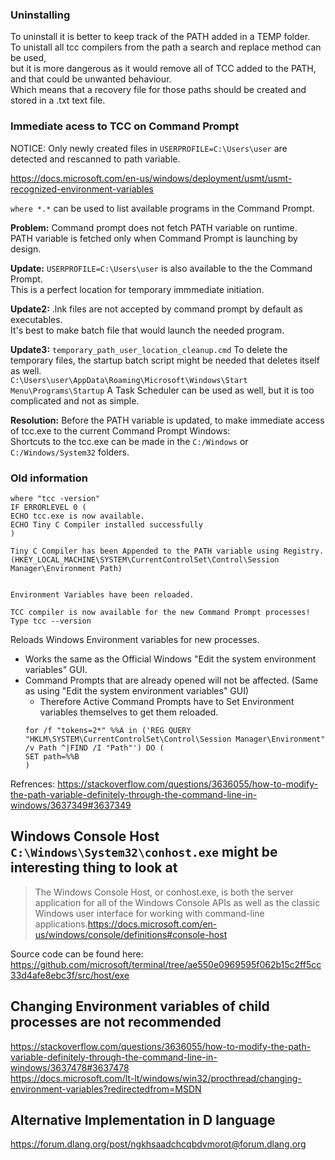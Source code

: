### Uninstalling
To uninstall it is better to keep track of the PATH added in a TEMP folder.  
To unistall all tcc compilers from the path a search and replace method can be used,  
but it is more dangerous as it would remove all of TCC added to the PATH, and that could be unwanted behaviour.  
Which means that a recovery file for those paths should be created and stored in a .txt text file.  

### Immediate acess to TCC on Command Prompt

NOTICE: Only newly created files in `USERPROFILE=C:\Users\user` are detected and rescanned to path variable.

https://docs.microsoft.com/en-us/windows/deployment/usmt/usmt-recognized-environment-variables

`where *.*`  can be used to list available programs in the Command Prompt.

**Problem:** Command prompt does not fetch PATH variable on runtime.  
PATH variable is fetched only when Command Prompt is launching by design.  

**Update:** `USERPROFILE=C:\Users\user` is also available to the the Command Prompt.  
This is a perfect location for temporary immmediate initiation.  

**Update2:** .lnk files are not accepted by command prompt by default as executables.     
It's best to make batch file that would launch the needed program.   

**Update3:** `temporary_path_user_location_cleanup.cmd` To delete the temporary files, the startup batch script might be needed that deletes itself as well.   
`C:\Users\user\AppData\Roaming\Microsoft\Windows\Start Menu\Programs\Startup` 
A Task Scheduler can be used as well, but it is too complicated and not as simple.

**Resolution:** Before the PATH variable is updated, to make immediate access of tcc.exe to the current Command Prompt Windows:  
Shortcuts to the tcc.exe can be made in the `C:/Windows` or `C:/Windows/System32` folders.

### Old information

```
where "tcc -version"
IF ERRORLEVEL 0 (
ECHO tcc.exe is now available.
ECHO Tiny C Compiler installed successfully
)

Tiny C Compiler has been Appended to the PATH variable using Registry. 
(HKEY_LOCAL_MACHINE\SYSTEM\CurrentControlSet\Control\Session Manager\Environment Path) 


Environment Variables have been reloaded.

TCC compiler is now available for the new Command Prompt processes!
Type tcc --version
```
Reloads Windows Environment variables for new processes.

* Works the same as the Official Windows "Edit the system environment variables" GUI.
* Command Prompts that are already opened will not be affected. (Same as using "Edit the system environment variables" GUI)
  * Therefore Active Command Prompts have to Set Environment variables themselves to get them reloaded.
   ```
   for /f "tokens=2*" %%A in ('REG QUERY "HKLM\SYSTEM\CurrentControlSet\Control\Session Manager\Environment" /v Path ^|FIND /I "Path"') DO (
  SET path=%%B
  )
   
   ```
 
 Refrences:
 https://stackoverflow.com/questions/3636055/how-to-modify-the-path-variable-definitely-through-the-command-line-in-windows/3637349#3637349
 
 ## Windows Console Host `C:\Windows\System32\conhost.exe` might be interesting thing to look at
 > The Windows Console Host, or conhost.exe, is both the server application for all of the Windows Console APIs as well as the classic Windows user interface for working with command-line applications.https://docs.microsoft.com/en-us/windows/console/definitions#console-host  
 
 Source code can be found here: https://github.com/microsoft/terminal/tree/ae550e0969595f062b15c2ff5cc33d4afe8ebc3f/src/host/exe
 
 ## Changing Environment variables of child processes are not recommended
 https://stackoverflow.com/questions/3636055/how-to-modify-the-path-variable-definitely-through-the-command-line-in-windows/3637478#3637478  
 https://docs.microsoft.com/lt-lt/windows/win32/procthread/changing-environment-variables?redirectedfrom=MSDN  


## Alternative Implementation in D language 
https://forum.dlang.org/post/ngkhsaadchcqbdvmorot@forum.dlang.org
